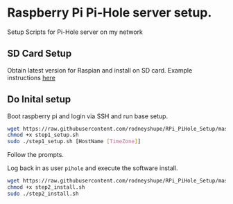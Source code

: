 # Raspberry Pi Pi-Hole server setup.

Setup Scripts for Pi-Hole server on my network

## SD Card Setup
Obtain latest version for Raspian and install on SD card.
Example instructions [here](https://github.com/rodneyshupe/RPi_PiHole_Setup/blob/master/sd_card_setup.md)

## Do Inital setup
Boot raspberry pi and login via SSH and run base setup.

```sh
wget https://raw.githubusercontent.com/rodneyshupe/RPi_PiHole_Setup/master/step1_setup.sh
chmod +x step1_setup.sh
sudo ./step1_setup.sh [HostName [TimeZone]]
```

Follow the prompts.

Log back in as user `pihole` and execute the software install.

```sh
wget https://raw.githubusercontent.com/rodneyshupe/RPi_PiHole_Setup/master/step2_install.sh
chmod +x step2_install.sh
sudo ./step2_install.sh
```
